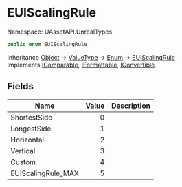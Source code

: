 # EUIScalingRule

Namespace: UAssetAPI.UnrealTypes

```csharp
public enum EUIScalingRule
```

Inheritance [Object](https://docs.microsoft.com/en-us/dotnet/api/system.object) → [ValueType](https://docs.microsoft.com/en-us/dotnet/api/system.valuetype) → [Enum](https://docs.microsoft.com/en-us/dotnet/api/system.enum) → [EUIScalingRule](./uassetapi.unrealtypes.euiscalingrule.md)<br>
Implements [IComparable](https://docs.microsoft.com/en-us/dotnet/api/system.icomparable), [IFormattable](https://docs.microsoft.com/en-us/dotnet/api/system.iformattable), [IConvertible](https://docs.microsoft.com/en-us/dotnet/api/system.iconvertible)

## Fields

| Name | Value | Description |
| --- | --: | --- |
| ShortestSide | 0 |  |
| LongestSide | 1 |  |
| Horizontal | 2 |  |
| Vertical | 3 |  |
| Custom | 4 |  |
| EUIScalingRule_MAX | 5 |  |
